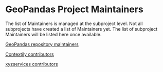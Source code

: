 # GeoPandas Project Maintainers

The list of Maintainers is managed at the subproject level. Not all subprojects
have created a list of Maintainers yet. The list of subproject Maintainers will
be listed here once available.

[GeoPandas repository maintainers](https://geopandas.org/en/stable/about/team.html)

[Contextily contributors](https://contextily.readthedocs.io/en/latest/#contributors)

[xyzservices contributors](https://xyzservices.readthedocs.io/en/stable/#contributors)

